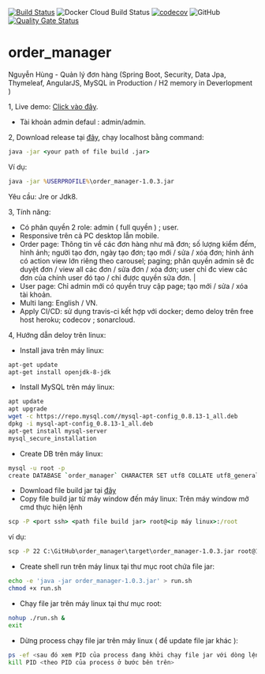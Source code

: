 [![Build Status](https://travis-ci.com/JLiv3/order_manager.svg?branch=master)](https://travis-ci.com/JLiv3/order_manager)
![Docker Cloud Build Status](https://img.shields.io/docker/cloud/build/mrdonly93/order_manager)
[![codecov](https://codecov.io/gh/JLiv3/order_manager/branch/master/graph/badge.svg)](https://codecov.io/gh/JLiv3/order_manager)
![GitHub](https://img.shields.io/github/license/jliv3/order_manager)
[![Quality Gate Status](https://sonarcloud.io/api/project_badges/measure?project=JLiv3_order_manager&metric=alert_status)](https://sonarcloud.io/dashboard?id=JLiv3_order_manager)
# order_manager
Nguyễn Hùng - Quản lý đơn hàng (Spring Boot, Security, Data Jpa, Thymeleaf, AngularJS, MySQL in Production / H2 memory in Deverlopment )

1, Live demo: [Click vào đây](https://order-manag3r.herokuapp.com/).  
- Tài khoản admin defaul : admin/admin.  

2, Download release tại [đây](https://github.com/JLiv3/order_manager/releases), chạy localhost bằng command: 
```cmd
java -jar <your path of file build .jar>
```
Ví dụ: 
```cmd
java -jar %USERPROFILE%\order_manager-1.0.3.jar
```
Yêu cầu: Jre or Jdk8.

3, Tính năng: 
- Có phân quyền 2 role: admin ( full quyền ) ; user. 
- Responsive trên cả PC desktop lẫn mobile. 
- Order page: Thông tin về các đơn hàng như mã đơn; số lượng kiểm đếm, hình ảnh; người tạo đơn, ngày tạo đơn; tạo mới / sửa / xóa đơn; hình ảnh có action view lớn riêng theo carousel; paging; phân quyền admin sẽ đc duyệt đơn / view all các đơn / sửa đơn / xóa đơn; user chỉ đc view các đơn của chính user đó tạo / chỉ được quyền sửa đơn. |
- User page: Chỉ admin mới có quyền truy cập page; tạo mới / sửa / xóa tài khoản. 
- Multi lang: English / VN. 
- Apply CI/CD: sử dụng travis-ci kết hợp với docker; demo deloy trên free host heroku; codecov ; sonarcloud.

4, Hướng dẫn deloy trên linux: 
- Install java trên máy linux: 
```bash
apt-get update
apt-get install openjdk-8-jdk
```
- Install MySQL trên máy linux:  
```bash
apt update
apt upgrade
wget -c https://repo.mysql.com//mysql-apt-config_0.8.13-1_all.deb
dpkg -i mysql-apt-config_0.8.13-1_all.deb
apt-get install mysql-server
mysql_secure_installation
```
- Create DB trên máy linux:  
```bash
mysql -u root -p
create DATABASE `order_manager` CHARACTER SET utf8 COLLATE utf8_general_ci;
```
- Download file build jar tại [đây](https://github.com/JLiv3/order_manager/releases/tag/1.0.3)
- Copy file build jar từ máy window đến máy linux: Trên máy window mở cmd thực hiện lệnh   
```cmd
scp -P <port ssh> <path file build jar> root@<ip máy linux>:/root
```
ví dụ:
```cmd
scp -P 22 C:\GitHub\order_manager\target\order_manager-1.0.3.jar root@192.168.0.11:/root
```
- Create shell run trên máy linux tại thư mục root chứa file jar:
```bash
echo -e 'java -jar order_manager-1.0.3.jar' > run.sh
chmod +x run.sh
```
- Chạy file jar trên máy linux tại thư mục root: 
```bash
nohup ./run.sh &
exit
```
- Dừng process chạy file jar trên máy linux ( để update file jar khác ): 
```bash
ps -ef <sau đó xem PID của process đang khởi chạy file jar với dòng lệnh <java -jar order_manager-1.0.3.jar>>
kill PID <theo PID của process ở bước bên trên>
```

